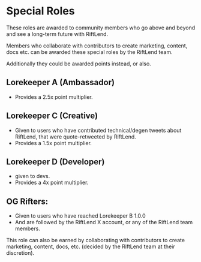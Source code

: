 # Special Roles

These roles are awarded to community members who go above and beyond and see a long-term future with RiftLend.&#x20;

Members who collaborate with contributors to create marketing, content, docs etc. can be awarded these special roles by the RiftLend team.

Additionally they could be awarded points instead, or also.

## Lorekeeper A (Ambassador)

* Provides a 2.5x point multiplier.

## Lorekeeper C (Creative)&#x20;

* Given to users who have contributed technical/degen tweets about RiftLend, that were quote-retweeted by RiftLend.&#x20;
* Provides a 1.5x point multiplier.

## Lorekeeper D (Developer)

* given to devs.&#x20;
* Provides a 4x point multiplier.

## OG Rifters:

* Given to users who have reached Lorekeeper B 1.0.0&#x20;
* And are followed by the RiftLend X account, or any of the RiftLend team members.&#x20;

This role can also be earned by collaborating with contributors to create marketing, content, docs, etc. (decided by the RiftLend team at their discretion).


